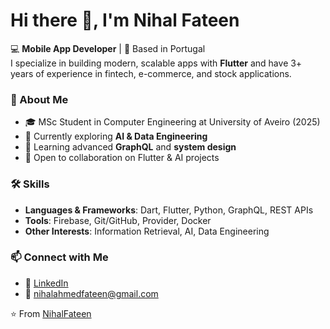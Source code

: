 # Hi there 👋, I'm Nihal Fateen

💻 **Mobile App Developer** | 📍 Based in Portugal  
I specialize in building modern, scalable apps with **Flutter** and have 3+ years of experience in fintech, e-commerce, and stock applications.

### 🚀 About Me
- 🎓 MSc Student in Computer Engineering at University of Aveiro (2025)
- 🔭 Currently exploring **AI & Data Engineering**
- 🌱 Learning advanced **GraphQL** and **system design**
- 🤝 Open to collaboration on Flutter & AI projects

### 🛠️ Skills
- **Languages & Frameworks**: Dart, Flutter, Python, GraphQL, REST APIs  
- **Tools**: Firebase, Git/GitHub, Provider, Docker  
- **Other Interests**: Information Retrieval, AI, Data Engineering

### 📫 Connect with Me
- 💼 [LinkedIn](https://www.linkedin.com/in/nihal-fateen-9a871a190/)  
- 📧 nihalahmedfateen@gmail.com 

⭐️ From [NihalFateen](https://github.com/NihalFateen)
